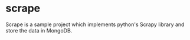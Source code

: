 scrape
======

Scrape is a sample project which implements python's Scrapy library and store the data in MongoDB.
